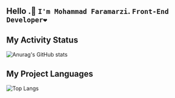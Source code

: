 ## Hello .👋 `I'm Mohammad Faramarzi`. `Front-End Developer❤️`

## My Activity Status

![Anurag's GitHub stats](https://github-readme-stats.vercel.app/api?username=mohammadfaramarzi1&show_icons=true&theme=radical)

## My Project Languages

![Top Langs](https://github-readme-stats.vercel.app/api/top-langs/?username=mohammadfaramarzi1&hide_progress=true)
